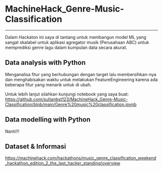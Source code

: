 # MachineHack_Genre-Music-Classification
<hr>

Dalam Hackaton ini saya di tantang untuk membangun model ML yang sangat skalabel untuk aplikasi agregator musik (Perusahaan ABC) untuk memprediksi genre lagu dalam kumpulan data secara akurat.
<br>
## Data analysis with Python 
Menganalisa fitur yang berhubungan dengan target lalu membersihkan-nya dan menghabisakan waktu untuk melakukan FeatureEngineering karena ada beberapa fitur yang menarik untuk di ubah. 

Untuk lebih lanjut silahkan kunjungi notebook yang saya buat:
https://github.com/sultanbst123/MachineHack_Genre-Music-Classification/blob/main/Genre%20music%20classification.ipynb

## Data modelling with Python
Nanti!!!

## Dataset & Informasi 
https://machinehack.com/hackathons/music_genre_classification_weekend_hackathon_edition_2_the_last_hacker_standing/overview
